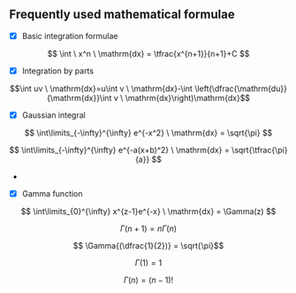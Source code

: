 
Frequently used mathematical formulae
----

- [X] Basic integration formulae

$$ \int \ x^n \ \mathrm{dx} =  \tfrac{x^{n+1}}{n+1}+C $$

- [X] Integration by parts

$$\int uv \ \mathrm{dx}=u\int v \ \mathrm{dx}-\int \left(\dfrac{\mathrm{du}}{\mathrm{dx}}\int v \  \mathrm{dx}\right)\mathrm{dx}$$

- [X] Gaussian integral

$$ \int\limits_{-\infty}^{\infty} e^{-x^2} \ \mathrm{dx} = \sqrt{\pi} $$

$$ \int\limits_{-\infty}^{\infty} e^{-a(x+b)^2} \ \mathrm{dx} = \sqrt{\tfrac{\pi}{a}} $$

- 

- [X] Gamma function

$$ \int\limits_{0}^{\infty} x^{z-1}e^{-x} \ \mathrm{dx} = \Gamma(z) $$

$$ \Gamma{(n+1)} = n\Gamma{(n)} $$

$$ \Gamma{(\dfrac{1}{2})} = \sqrt{\pi}$$

$$ \Gamma{(1)} = 1$$

$$\Gamma(n)=(n-1)!$$


